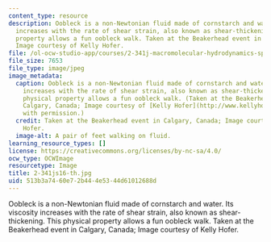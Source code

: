 ```yaml
---
content_type: resource
description: Oobleck is a non-Newtonian fluid made of cornstarch and water. Its viscosity
  increases with the rate of shear strain, also known as shear-thickening. This physical
  property allows a fun oobleck walk. Taken at the Beakerhead event in Calgary, Canada;
  Image courtesy of Kelly Hofer.
file: /ol-ocw-studio-app/courses/2-341j-macromolecular-hydrodynamics-spring-2016/513b3a7460e72b444e5344d61012688d_2-341js16-th.jpg
file_size: 7653
file_type: image/jpeg
image_metadata:
  caption: Oobleck is a non-Newtonian fluid made of cornstarch and water. Its viscosity
    increases with the rate of shear strain, also known as shear-thickening. This
    physical property allows a fun oobleck walk. (Taken at the Beakerhead event in
    Calgary, Canada; Image courtesy of [Kelly Hofer](http://www.kellyhofer.com). Used
    with permission.)
  credit: Taken at the Beakerhead event in Calgary, Canada; Image courtesy of Kelly
    Hofer.
  image-alt: A pair of feet walking on fluid.
learning_resource_types: []
license: https://creativecommons.org/licenses/by-nc-sa/4.0/
ocw_type: OCWImage
resourcetype: Image
title: 2-341js16-th.jpg
uid: 513b3a74-60e7-2b44-4e53-44d61012688d
---
```

Oobleck is a non-Newtonian fluid made of cornstarch and water. Its viscosity increases with the rate of shear strain, also known as shear-thickening. This physical property allows a fun oobleck walk. Taken at the Beakerhead event in Calgary, Canada; Image courtesy of Kelly Hofer.
